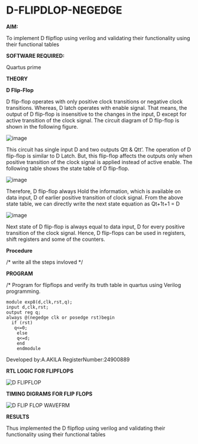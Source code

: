 # D-FLIPDLOP-NEGEDGE

**AIM:**

To implement  D flipflop using verilog and validating their functionality using their functional tables

**SOFTWARE REQUIRED:**

Quartus prime

**THEORY**

**D Flip-Flop**

D flip-flop operates with only positive clock transitions or negative clock transitions. Whereas, D latch operates with enable signal. That means, the output of D flip-flop is insensitive to the changes in the input, D except for active transition of the clock signal. The circuit diagram of D flip-flop is shown in the following figure.

![image](https://github.com/naavaneetha/D-FLIPDLOP-NEGEDGE/assets/154305477/48c81fe8-bc3f-40e7-95e2-519fc155ad51)

This circuit has single input D and two outputs Qtt & Qtt’. The operation of D flip-flop is similar to D Latch. But, this flip-flop affects the outputs only when positive transition of the clock signal is applied instead of active enable. The following table shows the state table of D flip-flop.

![image](https://github.com/naavaneetha/D-FLIPDLOP-NEGEDGE/assets/154305477/e5f3fda7-68ec-4a3a-a0a4-cf6f9cc4ab55)

Therefore, D flip-flop always Hold the information, which is available on data input, D of earlier positive transition of clock signal. From the above state table, we can directly write the next state equation as Qt+1t+1 = D

![image](https://github.com/naavaneetha/D-FLIPDLOP-NEGEDGE/assets/154305477/8592c0d8-2917-4142-91b9-d6c30dd891d2)

Next state of D flip-flop is always equal to data input, D for every positive transition of the clock signal. Hence, D flip-flops can be used in registers, shift registers and some of the counters.

**Procedure**

/* write all the steps invloved */

**PROGRAM**

/* Program for flipflops and verify its truth table in quartus using Verilog programming.
```
module exp8(d,clk,rst,q);
input d,clk,rst;
output reg q;
always @(negedge clk or posedge rst)begin
  if (rst)
   q<=0;
	else 
	q<=d;
	end
	endmodule
```

Developed by:A.AKILA RegisterNumber:24900889


**RTL LOGIC FOR FLIPFLOPS**

![D FLIPFLOP](https://github.com/user-attachments/assets/3eb0b111-ca2c-46a4-93ff-5f0814c22347)



**TIMING DIGRAMS FOR FLIP FLOPS**

![D FLIP FLOP WAVEFRM](https://github.com/user-attachments/assets/e2f0324e-8600-451c-a1f3-0b5732dc2630)



**RESULTS**

Thus implemented the  D flipflop using verilog and validating their functionality using their functional tables
